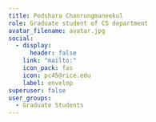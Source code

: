 ```yaml
---
title: Podshara Chanrungmaneekul
role: Graduate student of CS department
avatar_filename: avatar.jpg
social:
  - display:
      header: false
    link: "mailto:"
    icon_pack: fas
    icon: pc45@rice.edu
    label: envelop
superuser: false
user_groups:
  - Graduate Students
---
```

